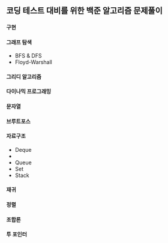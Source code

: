 ## 코딩 테스트 대비를 위한 백준 알고리즘 문제풀이

#### 구현
#### 그래프 탐색
   * BFS & DFS
   * Floyd-Warshall
#### 그리디 알고리즘
#### 다이나믹 프로그래밍
#### 문자열
#### 브루트포스
#### 자료구조
   * Deque
   * 
   * Queue
   * Set
   * Stack
#### 재귀
#### 정렬
#### 조합론
#### 투 포인터
